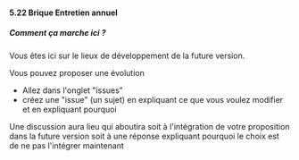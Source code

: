 #### 5.22  Brique Entretien annuel  

##### Comment ça marche ici ? 

Vous êtes ici sur le lieux de développement de la future version. 

Vous pouvez proposer une évolution 

- Allez dans l'onglet "issues" 
- créez une "issue" (un sujet) en expliquant ce que vous voulez modifier et en expliquant pourquoi 

Une discussion aura lieu qui aboutira soit à l'intégration de votre proposition dans la  future version soit à une réponse expliquant pourquoi le choix est de ne pas l'intégrer maintenant

